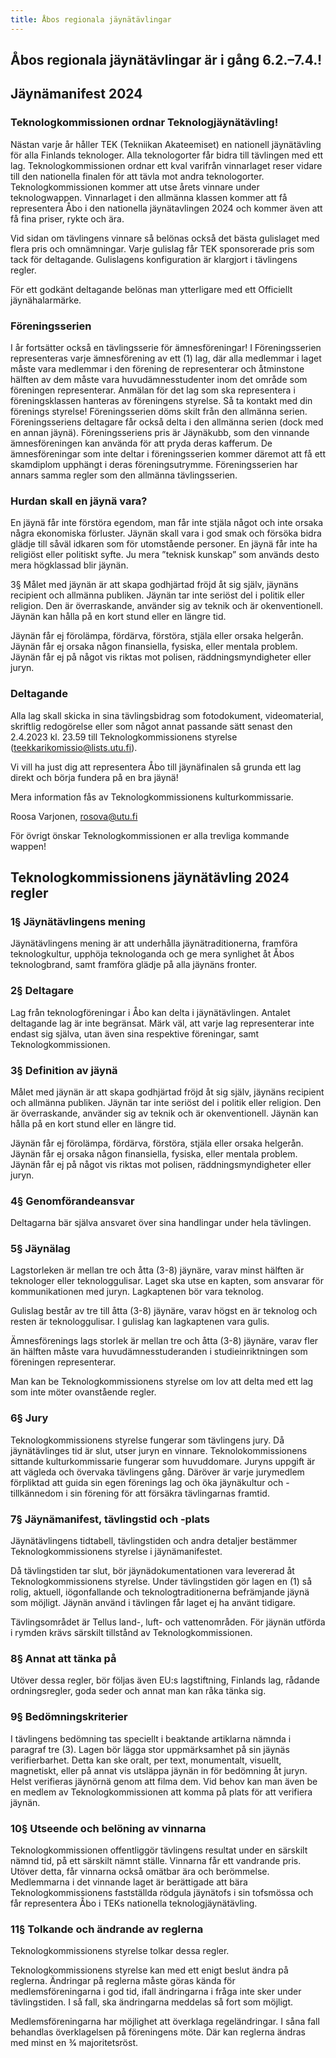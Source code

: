 ```yaml
---
title: Åbos regionala jäynätävlingar
---
```


## Åbos regionala jäynätävlingar är i gång 6.2.–7.4.!

## Jäynämanifest 2024

### Teknologkommissionen ordnar Teknologjäynätävling!

Nästan varje år håller TEK (Tekniikan Akateemiset) en nationell jäynätävling för alla Finlands teknologer. Alla teknologorter får bidra till tävlingen med ett lag. Teknologkommissionen ordnar ett kval varifrån vinnarlaget reser vidare till den nationella finalen för att tävla mot andra teknologorter. Teknologkommissionen kommer att utse årets vinnare under teknologwappen. Vinnarlaget i den allmänna klassen kommer att få representera Åbo i den nationella jäynätavlingen 2024 och kommer även att få fina priser, rykte och ära.

Vid sidan om tävlingens vinnare så belönas också det bästa gulislaget med flera pris och omnämningar. Varje gulislag får TEK sponsorerade pris som tack för deltagande. Gulislagens konfiguration är klargjort i tävlingens regler.

För ett godkänt deltagande belönas man ytterligare med ett Officiellt jäynähalarmärke.

### Föreningsserien

I år fortsätter också en tävlingsserie för ämnesföreningar! I Föreningsserien representeras varje ämnesförening av ett (1) lag, där alla medlemmar i laget måste vara medlemmar i den förening de representerar och åtminstone hälften av dem måste vara huvudämnesstudenter inom det område som föreningen representerar. Anmälan för det lag som ska representera i föreningsklassen hanteras av föreningens styrelse. Så ta kontakt med din förenings styrelse! Föreningsserien döms skilt från den allmänna serien. Föreningsseriens deltagare får också delta i den allmänna serien (dock med en annan jäynä). Föreningsseriens pris är Jäynäkubb, som den vinnande ämnesföreningen kan använda för att pryda deras kafferum. De ämnesföreningar som inte deltar i föreningsserien kommer däremot att få ett skamdiplom upphängt i deras föreningsutrymme. Föreningsserien har annars samma regler som den allmänna tävlingsserien.

### Hurdan skall en jäynä vara?

En jäynä får inte förstöra egendom, man får inte stjäla något och inte orsaka några ekonomiska förluster. Jäynän skall vara i god smak och försöka bidra glädje till såväl idkaren som för utomstående personer. En jäynä får inte ha religiöst eller politiskt syfte. Ju mera ”teknisk kunskap” som används desto mera högklassad blir jäynän.

3§ Målet med jäynän är att skapa godhjärtad fröjd åt sig själv, jäynäns recipient och allmänna publiken. Jäynän tar inte seriöst del i politik eller religion. Den är överraskande, använder sig av teknik och är okenventionell. Jäynän kan hålla på en kort stund eller en längre tid.

Jäynän får ej förolämpa, fördärva, förstöra, stjäla eller orsaka helgerån. Jäynän får ej orsaka någon finansiella, fysiska, eller mentala problem. Jäynän får ej på något vis riktas mot polisen, räddningsmyndigheter eller juryn.

### Deltagande

Alla lag skall skicka in sina tävlingsbidrag som fotodokument, videomaterial, skriftlig redogörelse eller som något annat passande sätt senast den 2.4.2023 kl. 23.59 till Teknologkommissionens styrelse (teekkarikomissio@lists.utu.fi).

Vi vill ha just dig att representera Åbo till jäynäfinalen så grunda ett lag direkt och börja fundera på en bra jäynä!

Mera information fås av Teknologkommissionens kulturkommissarie.

Roosa Varjonen, rosova@utu.fi

För övrigt önskar Teknologkommissionen er alla trevliga kommande wappen!

## Teknologkommissionens jäynätävling 2024 regler

### 1§ Jäynätävlingens mening

Jäynätävlingens mening är att underhålla jäynätraditionerna, framföra teknologkultur, upphöja teknologanda och ge mera synlighet åt Åbos teknologbrand, samt framföra glädje på alla jäynäns fronter.

### 2§ Deltagare

Lag från teknologföreningar i Åbo kan delta i jäynätävlingen. Antalet deltagande lag är inte begränsat. Märk väl, att varje lag representerar inte endast sig själva, utan även sina respektive föreningar, samt Teknologkommissionen.

### 3§ Definition av jäynä

Målet med jäynän är att skapa godhjärtad fröjd åt sig själv, jäynäns recipient och allmänna publiken. Jäynän tar inte seriöst del i politik eller religion. Den är överraskande, använder sig av teknik och är okenventionell. Jäynän kan hålla på en kort stund eller en längre tid.

Jäynän får ej förolämpa, fördärva, förstöra, stjäla eller orsaka helgerån. Jäynän får ej orsaka någon finansiella, fysiska, eller mentala problem. Jäynän får ej på något vis riktas mot polisen, räddningsmyndigheter eller juryn.

### 4§ Genomförandeansvar

Deltagarna bär själva ansvaret över sina handlingar under hela tävlingen.

### 5§ Jäynälag

Lagstorleken är mellan tre och åtta (3-8) jäynäre, varav minst hälften är teknologer eller teknologgulisar. Laget ska utse en kapten, som ansvarar för kommunikationen med juryn. Lagkaptenen bör vara teknolog.

Gulislag består av tre till åtta (3-8) jäynäre, varav högst en är teknolog och resten är teknologgulisar. I gulislag kan lagkaptenen vara gulis.

Ämnesförenings lags storlek är mellan tre och åtta (3-8) jäynäre, varav fler än hälften måste vara huvudämnesstuderanden i studieinriktningen som föreningen representerar.

Man kan be Teknologkommissionens styrelse om lov att delta med ett lag som inte möter ovanstående regler.

### 6§ Jury

Teknologkommissionens styrelse fungerar som tävlingens jury. Då jäynätävlinges tid är slut, utser juryn en vinnare. Teknolokommissionens sittande kulturkommissarie fungerar som huvuddomare. Juryns uppgift är att vägleda och övervaka tävlingens gång. Däröver är varje jurymedlem förpliktad att guida sin egen förenings lag och öka jäynäkultur och - tillkännedom i sin förening för att försäkra tävlingarnas framtid.

### 7§ Jäynämanifest, tävlingstid och -plats

Jäynätävlingens tidtabell, tävlingstiden och andra detaljer bestämmer Teknologkommissionens styrelse i jäynämanifestet.

Då tävlingstiden tar slut, bör jäynädokumentationen vara levererad åt Teknologkommissionens styrelse. Under tävlingstiden gör lagen en (1) så rolig, aktuell, iögonfallande och teknologtraditionerna befrämjande jäynä som möjligt. Jäynän använd i tävlingen får laget ej ha använt tidigare.

Tävlingsområdet är Tellus land-, luft- och vattenområden. För jäynän utförda i rymden krävs särskilt tillstånd av Teknologkommissionen.

### 8§ Annat att tänka på

Utöver dessa regler, bör följas även EU:s lagstiftning, Finlands lag, rådande ordningsregler, goda seder och annat man kan råka tänka sig.

### 9§ Bedömningskriterier

I tävlingens bedömning tas speciellt i beaktande artiklarna nämnda i paragraf tre (3). Lagen bör lägga stor uppmärksamhet på sin jäynäs verifierbarhet. Detta kan ske oralt, per text, monumentalt, visuellt, magnetiskt, eller på annat vis utsläppa jäynän in för bedömning åt juryn. Helst verifieras jäynörnä genom att filma dem. Vid behov kan man även be en medlem av Teknologkommissionen att komma på plats för att verifiera jäynän.

### 10§ Utseende och belöning av vinnarna

Teknologkommissionen offentliggör tävlingens resultat under en särskilt nämnd tid, på ett särskilt nämnt ställe. Vinnarna får ett vandrande pris. Utöver detta, får vinnarna också omätbar ära och berömmelse. Medlemmarna i det vinnande laget är berättigade att bära Teknologkommissionens fastställda rödgula jäynätofs i sin tofsmössa och får representera Åbo i TEKs nationella teknologjäynätävling.

### 11§ Tolkande och ändrande av reglerna

Teknologkommissionens styrelse tolkar dessa regler.

Teknologkommissionens styrelse kan med ett enigt beslut ändra på reglerna. Ändringar på reglerna måste göras kända för medlemsföreningarna i god tid, ifall ändringarna i fråga inte sker under tävlingstiden. I så fall, ska ändringarna meddelas så fort som möjligt.

Medlemsföreningarna har möjlighet att överklaga regeländringar. I såna fall behandlas överklagelsen på föreningens möte. Där kan reglerna ändras med minst en 3⁄4 majoritetsröst.